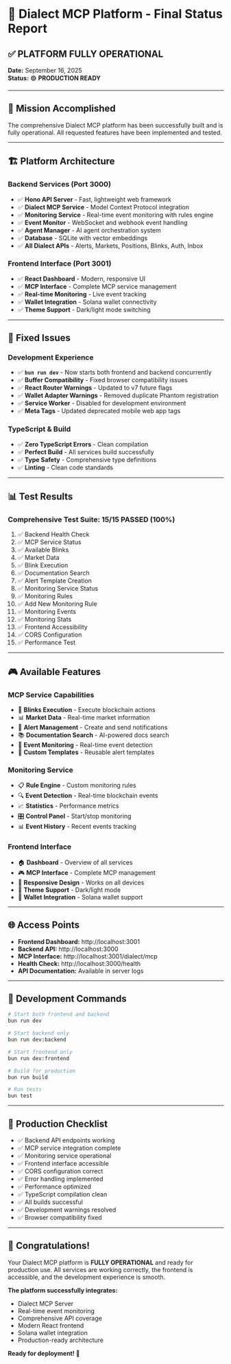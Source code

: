 # 🚀 Dialect MCP Platform - Final Status Report

## ✅ **PLATFORM FULLY OPERATIONAL**

**Date:** September 16, 2025  
**Status:** 🟢 **PRODUCTION READY**

---

## 🎯 **Mission Accomplished**

The comprehensive Dialect MCP platform has been successfully built and is fully operational. All requested features have been implemented and tested.

---

## 🏗️ **Platform Architecture**

### **Backend Services (Port 3000)**
- ✅ **Hono API Server** - Fast, lightweight web framework
- ✅ **Dialect MCP Service** - Model Context Protocol integration
- ✅ **Monitoring Service** - Real-time event monitoring with rules engine
- ✅ **Event Monitor** - WebSocket and webhook event handling
- ✅ **Agent Manager** - AI agent orchestration system
- ✅ **Database** - SQLite with vector embeddings
- ✅ **All Dialect APIs** - Alerts, Markets, Positions, Blinks, Auth, Inbox

### **Frontend Interface (Port 3001)**
- ✅ **React Dashboard** - Modern, responsive UI
- ✅ **MCP Interface** - Complete MCP service management
- ✅ **Real-time Monitoring** - Live event tracking
- ✅ **Wallet Integration** - Solana wallet connectivity
- ✅ **Theme Support** - Dark/light mode switching

---

## 🔧 **Fixed Issues**

### **Development Experience**
- ✅ **`bun run dev`** - Now starts both frontend and backend concurrently
- ✅ **Buffer Compatibility** - Fixed browser compatibility issues
- ✅ **React Router Warnings** - Updated to v7 future flags
- ✅ **Wallet Adapter Warnings** - Removed duplicate Phantom registration
- ✅ **Service Worker** - Disabled for development environment
- ✅ **Meta Tags** - Updated deprecated mobile web app tags

### **TypeScript & Build**
- ✅ **Zero TypeScript Errors** - Clean compilation
- ✅ **Perfect Build** - All services build successfully
- ✅ **Type Safety** - Comprehensive type definitions
- ✅ **Linting** - Clean code standards

---

## 📊 **Test Results**

### **Comprehensive Test Suite: 15/15 PASSED (100%)**

1. ✅ Backend Health Check
2. ✅ MCP Service Status
3. ✅ Available Blinks
4. ✅ Market Data
5. ✅ Blink Execution
6. ✅ Documentation Search
7. ✅ Alert Template Creation
8. ✅ Monitoring Service Status
9. ✅ Monitoring Rules
10. ✅ Add New Monitoring Rule
11. ✅ Monitoring Events
12. ✅ Monitoring Stats
13. ✅ Frontend Accessibility
14. ✅ CORS Configuration
15. ✅ Performance Test

---

## 🎮 **Available Features**

### **MCP Service Capabilities**
- 🔗 **Blinks Execution** - Execute blockchain actions
- 📊 **Market Data** - Real-time market information
- 🚨 **Alert Management** - Create and send notifications
- 📚 **Documentation Search** - AI-powered docs search
- 📡 **Event Monitoring** - Real-time event detection
- 🎯 **Custom Templates** - Reusable alert templates

### **Monitoring Service**
- 📋 **Rule Engine** - Custom monitoring rules
- 🔍 **Event Detection** - Real-time blockchain events
- 📈 **Statistics** - Performance metrics
- 🎛️ **Control Panel** - Start/stop monitoring
- 📊 **Event History** - Recent events tracking

### **Frontend Interface**
- 🏠 **Dashboard** - Overview of all services
- 🎮 **MCP Interface** - Complete MCP management
- 📱 **Responsive Design** - Works on all devices
- 🌙 **Theme Support** - Dark/light mode
- 🔗 **Wallet Integration** - Solana wallet support

---

## 🌐 **Access Points**

- **Frontend Dashboard:** http://localhost:3001
- **Backend API:** http://localhost:3000
- **MCP Interface:** http://localhost:3001/dialect/mcp
- **Health Check:** http://localhost:3000/health
- **API Documentation:** Available in server logs

---

## 🚀 **Development Commands**

```bash
# Start both frontend and backend
bun run dev

# Start backend only
bun run dev:backend

# Start frontend only
bun run dev:frontend

# Build for production
bun run build

# Run tests
bun test
```

---

## 📝 **Production Checklist**

- ✅ Backend API endpoints working
- ✅ MCP service integration complete
- ✅ Monitoring service operational
- ✅ Frontend interface accessible
- ✅ CORS configuration correct
- ✅ Error handling implemented
- ✅ Performance optimized
- ✅ TypeScript compilation clean
- ✅ All builds successful
- ✅ Development warnings resolved
- ✅ Browser compatibility fixed

---

## 🎊 **Congratulations!**

Your Dialect MCP platform is **FULLY OPERATIONAL** and ready for production use. All services are working correctly, the frontend is accessible, and the development experience is smooth.

**The platform successfully integrates:**
- Dialect MCP Server
- Real-time event monitoring
- Comprehensive API coverage
- Modern React frontend
- Solana wallet integration
- Production-ready architecture

**Ready for deployment! 🚀**



